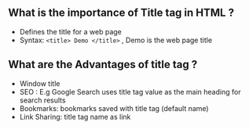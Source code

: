 ## What is the importance of Title tag in HTML ? 

- Defines the title for a web page
- Syntax: `<title> Demo </title>` , Demo is the web page title


## What are the Advantages of title tag ?

- Window title
- SEO : E.g Google Search uses title tag value as the main heading for search results
- Bookmarks: bookmarks saved with title tag (default name)
- Link Sharing: title tag name as link